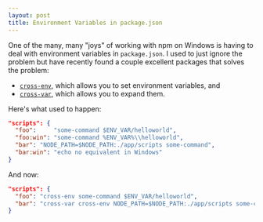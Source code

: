 ```yaml
---
layout: post
title: Environment Variables in package.json
---
```


One of the many, many "joys" of working with npm on Windows is having to deal with environment variables in `package.json`.  I used to just ignore the problem but have recently found a couple excellent packages that solves the problem:

* [`cross-env`](https://www.npmjs.com/package/cross-env), which allows you to set environment variables, and
* [`cross-var`](https://www.npmjs.com/package/cross-var), which allows you to expand them.

Here's what used to happen:

```json
"scripts": {
  "foo":     "some-command $ENV_VAR/helloworld",
  "foo:win": "some-command %ENV_VAR%\\helloworld",
  "bar": "NODE_PATH=$NODE_PATH:./app/scripts some-command",
  "bar:win": "echo no equivalent in Windows"
}
```

And now:

```json
"scripts": {
  "foo": "cross-env some-command $ENV_VAR/helloworld",
  "bar": "cross-var cross-env NODE_PATH=$NODE_PATH:./app/scripts some-command"
}
```
